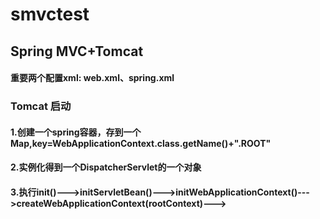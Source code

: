 # smvctest

## Spring MVC+Tomcat

#### 重要两个配置xml: web.xml、spring.xml

### Tomcat 启动

#### 1.创建一个spring容器，存到一个Map,key=WebApplicationContext.class.getName()+".ROOT"

#### 2.实例化得到一个DispatcherServlet的一个对象

#### 3.执行init()--->initServletBean()--->initWebApplicationContext()--->createWebApplicationContext(rootContext)--->